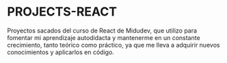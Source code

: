 # PROJECTS-REACT
Proyectos sacados del curso de React de Midudev, que utilizo para fomentar mi aprendizaje autodidacta y mantenerme en un constante crecimiento, tanto teórico como práctico, ya que me lleva a adquirir nuevos conocimientos y aplicarlos en código.
